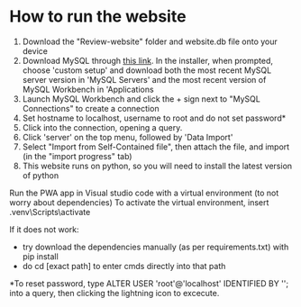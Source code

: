 # How to run the website

1. Download the "Review-website" folder and website.db file onto your device 
2. Download MySQL through [this link](https://dev.mysql.com/downloads/installer/). In the installer, when prompted, choose 'custom setup' and download both the most recent MySQL server version in 'MySQL Servers' and the most recent version of MySQL Workbench in 'Applications
3. Launch MySQL Workbench and click the + sign next to "MySQL Connections" to create a connection
4. Set hostname to localhost, username to root and do not set password* 
5. Click into the connection, opening a query.
6. Click 'server' on the top menu, followed by 'Data Import'
7. Select "Import from Self-Contained file", then attach the file, and import (in the "import progress" tab)
8. This website runs on python, so you will need to install the latest version of python
  


Run the PWA app in Visual studio code with a virtual environment (to not worry about dependencies) 
To activate the virtual environment, insert .venv\Scripts\activate 

If it does not work: 
- try download the dependencies manually (as per requirements.txt) with pip install 
- do cd [exact path] to enter cmds directly into that path




*To reset password, type ALTER USER 'root'@'localhost' IDENTIFIED BY '';  into a query, then clicking the lightning icon to excecute. 




